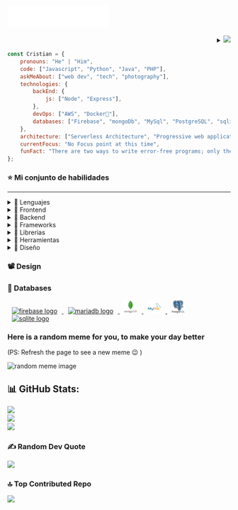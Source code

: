 <img src="Images/svg/header_es.svg"></img>


<details align="right">
 <summary><img src="https://img.icons8.com/color/48/google-translate.png" height="30"></summary>  
 <table align="right">
  <tr><td><a href="README.md"><img src="Images/colombia.png" height="13"> Español </a></td></tr>
  <tr><td><a href="README_fr.md"><img src="Images/usa.png" height="13">   Ingles </a></td></tr>
 </table>
</details>



```javascript
const Cristian = {
    pronouns: "He" | "Him",
    code: ["Javascript", "Python", "Java", "PHP"],
    askMeAbout: ["web dev", "tech", "photography"],
    technologies: {
        backEnd: {
            js: ["Node", "Express"],
        },
        devOps: ["AWS", "Docker🐳"],
        databases: ["Firebase", "mongoDb", "MySql", "PostgreSQL", "sqlite"],
    },
    architecture: ["Serverless Architecture", "Progressive web applications", "Single page applications"],
    currentFocus: "No Focus point at this time",
    funFact: "There are two ways to write error-free programs; only the third one works"
};
```


 ### ⭐ Mi conjunto de habilidades
 ---
<details>
<summary>🚀 Lenguajes</summary>
  <tr>
    <td>
      <a href="https://www.php.net" target="_blank" rel="noreferrer">
        <img src="https://raw.githubusercontent.com/devicons/devicon/master/icons/php/php-original.svg" alt="php logo" width="30" height="30" hspace="10" />
      </a>
    </td>
    <td>
      <a href="https://www.python.org" target="_blank" rel="noreferrer">
        <img src="https://raw.githubusercontent.com/devicons/devicon/master/icons/python/python-original.svg" alt="python logo" width="30" height="30" hspace="10" />
      </a>
    </td>
    <td>
      <a href="https://www.java.com" target="_blank" rel="noreferrer">
        <img src="https://raw.githubusercontent.com/devicons/devicon/master/icons/java/java-original.svg" alt="java logo" width="30" height="30" hspace="10" />
      </a>
    </td>
    <td>
      <a href="https://developer.mozilla.org/en-US/docs/Web/JavaScript" target="_blank" rel="noreferrer">
        <img src="https://raw.githubusercontent.com/devicons/devicon/master/icons/javascript/javascript-original.svg" alt="javascript logo" width="30" height="30" hspace="10" />
      </a>
    </td>
    <td>
      <a href="https://www.typescriptlang.org/" target="_blank" rel="noreferrer">
        <img src="https://raw.githubusercontent.com/devicons/devicon/master/icons/typescript/typescript-original.svg" alt="typescript logo" width="30" height="30" hspace="10" />
      </a>
    </td>
  </tr>
</details>

<details>
<summary>👀 Frontend</summary>
  <tr>
    <td>
      <a href="https://www.w3schools.com/css/" target="_blank" rel="noreferrer">
        <img src="https://raw.githubusercontent.com/devicons/devicon/master/icons/css3/css3-original-wordmark.svg" alt="css3 logo" width="30" height="30" hspace="10" />
      </a>
    </td>
    <td>
      <a href="https://www.w3.org/html/" target="_blank" rel="noreferrer">
        <img src="https://raw.githubusercontent.com/devicons/devicon/master/icons/html5/html5-original-wordmark.svg" alt="html5 logo" width="30" height="30" hspace="10" />
      </a>
    </td>
    <td>
      <a href="https://getbootstrap.com" target="_blank" rel="noreferrer">
        <img src="https://raw.githubusercontent.com/devicons/devicon/master/icons/bootstrap/bootstrap-plain-wordmark.svg" alt="bootstrap logo" width="30" height="30" hspace="10" />
      </a>
    </td>
    <td>
      <a href="https://tailwindcss.com/" target="_blank" rel="noreferrer">
        <img src="https://profilinator.rishav.dev/skills-assets/tailwindcss.svg" alt="tailwind logo" width="30" height="30" hspace="10" />
      </a>
    </td>
    <td>
      <a href="https://www.electronjs.org" target="_blank" rel="noreferrer">
        <img src="https://raw.githubusercontent.com/devicons/devicon/master/icons/electron/electron-original.svg" alt="electron logo" width="30" height="30" hspace="10" />
      </a>
    </td>
      <td>
      <a href="https://reactjs.org/" target="_blank" rel="noreferrer">
        <img src="https://raw.githubusercontent.com/devicons/devicon/master/icons/react/react-original-wordmark.svg" alt="react logo" width="30" height="30" hspace="10" />
      </a>
    </td>
  </tr>
</details>

<details>
 <summary>🔮 Backend</summary>
  <tr>
   <td>
     <a href="https://nodejs.org" target="_blank" rel="noreferrer">
       <img src="https://seeklogo.com/images/N/nodejs-logo-FBE122E377-seeklogo.com.png" alt="nodejs logo" width="30" height="30" hspace="10" />
     </a>
   </td>
     <td>
     <a href="https://expressjs.com" target="_blank" rel="noreferrer">
       <img src="Images/svg/express-js.svg "  alt="express logo" width="30" height="30" hspace="10" />
     </a>
   </td>
   <td>
    <a href="https://graphql.org" target="_blank" rel="noreferrer">
      <img src="https://www.vectorlogo.zone/logos/graphql/graphql-icon.svg" alt="graphql logo" width="30" height="30" hspace="10" />
    </a>
  </td>
 </tr>
</details>

<details>
 <summary>🔮 Frameworks</summary>
  <tr>
   <td>
     <a href="https://nextjs.org/" target="_blank" rel="noreferrer">
       <img src="https://d2nir1j4sou8ez.cloudfront.net/wp-content/uploads/2021/12/nextjs-boilerplate-logo.png" alt="nextjs logo" width="30" height="30" hspace="10" />
     </a>
   </td>
 </tr>
</details>

<details>
 <summary>📔 Librerias</summary>
  <tr>
    <td>
      <a href="https://eslint.org/" target="_blank" rel="noreferrer">
        <img src="https://cdn.jsdelivr.net/gh/devicons/devicon/icons/eslint/eslint-original.svg" alt="eslint logo" width="30" height="30" hspace="10" />
      </a>
    </td>
    <td>
      <a href="https://jquery.com/" target="_blank" rel="noreferrer">
        <img src="https://cdn.jsdelivr.net/gh/devicons/devicon/icons/jquery/jquery-original.svg" alt="jquery logo" width="30" height="30" hspace="10" />
      </a>
    </td>
    <td>
      <a href="https://www.electronjs.org" target="_blank" rel="noreferrer">
        <img src="https://raw.githubusercontent.com/devicons/devicon/master/icons/electron/electron-original.svg" alt="electron logo" width="30" height="30" hspace="10" />
      </a>
    </td>
    <td>
      <a href="https://redux.js.org" target="_blank" rel="noreferrer">
        <img src="https://raw.githubusercontent.com/devicons/devicon/master/icons/redux/redux-original.svg" alt="redux logo" width="30" height="30" hspace="10" />
      </a>
    </td>
  </tr>
</details>

<details>
 <summary>🔧 Herramientas</summary>
  <tr>
    <td>
      <a href="https://www.docker.com/" target="_blank" rel="noreferrer">
        <img src="https://raw.githubusercontent.com/devicons/devicon/master/icons/docker/docker-original-wordmark.svg" alt="docker logo" width="30" height="30" hspace="10" />
      </a>
    </td>
    <td>
      <a href="https://git-scm.com/" target="_blank" rel="noreferrer">
        <img src="https://www.vectorlogo.zone/logos/git-scm/git-scm-icon.svg" alt="git logo" width="30" height="30" hspace="10" />
      </a>
    </td>
    <td>
      <a href="https://github.com/" target="_blank" rel="noreferrer">
        <img src="https://github.githubassets.com/images/modules/logos_page/GitHub-Mark.png" alt="github logo" width="30" height="30" hspace="10" />
      </a>
    </td>
    <td>
      <a href="https://code.visualstudio.com/" target="_blank" rel="noreferrer">
        <img src="https://cdn.jsdelivr.net/gh/devicons/devicon/icons/vscode/vscode-original.svg" alt="vsCode logo" width="30" height="30" hspace="10" />
      </a>
    </td>
    <td>
      <a href="https://postman.com" target="_blank" rel="noreferrer">
        <img src="https://www.vectorlogo.zone/logos/getpostman/getpostman-icon.svg" alt="postman logo" width="30" height="30" hspace="10" />
      </a>
    </td>
    <td>
      <a href="https://www.npmjs.com/" target="_blank" rel="noreferrer">
        <img src="https://cdn.jsdelivr.net/gh/devicons/devicon/icons/npm/npm-original-wordmark.svg" alt="npm logo" width="30" height="30" hspace="10" />
      </a>
    </td>
    <td>
      <a href="https://es.wikipedia.org/wiki/Markdown" target="_blank" rel="noreferrer">
        <img src="https://static-00.iconduck.com/assets.00/markdown-icon-512x512-bfxegudd.png" alt="markdown logo" width="30" height="30" hspace="10" />
      </a>
    </td>
    <td>
      <a href="https://www.atlassian.com/es/software/jira" target="_blank" rel="noreferrer">
        <img src="https://cdn.jsdelivr.net/gh/devicons/devicon/icons/jira/jira-original.svg" alt="jira logo" width="30" height="30" hspace="10" />
      </a>
    </td>
    <td>
      <a href="https://www.gnu.org/software/bash/" target="_blank" rel="noreferrer">
        <img src="https://upload.wikimedia.org/wikipedia/commons/thumb/4/4b/Bash_Logo_Colored.svg/2048px-Bash_Logo_Colored.svg.png" alt="bash logo" width="30" height="30" hspace="10" />
      </a>
    </td>
  </tr>
</details>

<details>
 <summary>🎨 Diseño</summary>
   <tr>
    <td>
      <a href="https://www.figma.com/" target="_blank" rel="noreferrer">
        <img src="https://www.vectorlogo.zone/logos/figma/figma-icon.svg" alt="figma logo" width="30" height="30" hspace="10" />
      </a>
    </td>
    <td>
      <a href="https://www.blender.org/" target="_blank" rel="noreferrer">
        <img src="https://cdn.jsdelivr.net/gh/devicons/devicon/icons/blender/blender-original.svg" alt="blender logo" width="30" height="30" hspace="10" />
      </a>
    </td>
    <td>
      <a href="https://www.photoshop.com/en" target="_blank" rel="noreferrer">
        <img src="https://www.adobe.com/content/dam/acom/one-console/icons_rebrand/ps_appicon.svg" alt="photoshop logo" width="30" height="30" hspace="10" />
      </a>
    </td>
    <td>
      <a href="https://www.adobe.com/products/xd.html" target="_blank" rel="noreferrer">
        <img src="https://cdn.worldvectorlogo.com/logos/adobe-xd.svg" alt="xd logo" width="30" height="30" hspace="10" />
      </a>
    </td>
    <td>
      <a href="https://www.sketch.com/" target="_blank" rel="noreferrer">
        <img src="https://www.vectorlogo.zone/logos/sketchapp/sketchapp-icon.svg" alt="sketch logo" width="30" height="30" hspace="10" />
      </a>
    </td>
    <td>
      <a href="https://www.adobe.com/in/products/illustrator.html" target="_blank" rel="noreferrer">
        <img src="https://www.vectorlogo.zone/logos/adobe_illustrator/adobe_illustrator-icon.svg" alt="illustrator logo" width="30" height="30" hspace="10" />
      </a>
    </td>
  </tr>
</details>


### 📽️ Design



### 🏬 Databases

<tr>
  <td>
    <a href="https://firebase.google.com/" target="_blank" rel="noreferrer">
      <img src="https://www.vectorlogo.zone/logos/firebase/firebase-icon.svg" alt="firebase logo" width="30" height="30" hspace="10" />
    </a>
  </td>
  <td>
    <a href="https://mariadb.org/" target="_blank" rel="noreferrer">
      <img src="https://www.vectorlogo.zone/logos/mariadb/mariadb-icon.svg" alt="mariadb logo" width="30" height="30" hspace="10" />
    </a>
  </td>
  <td>
    <a href="https://www.mongodb.com/" target="_blank" rel="noreferrer">
      <img src="https://raw.githubusercontent.com/devicons/devicon/master/icons/mongodb/mongodb-original-wordmark.svg" alt="mongodb logo" width="30" height="30" hspace="10" />
    </a>
  </td>
  <td>
    <a href="https://www.mysql.com/" target="_blank" rel="noreferrer">
      <img src="https://raw.githubusercontent.com/devicons/devicon/master/icons/mysql/mysql-original-wordmark.svg" alt="mysql logo" width="30" height="30" hspace="10" />
    </a>
  </td>
  <td>
    <a href="https://www.postgresql.org" target="_blank" rel="noreferrer">
      <img src="https://raw.githubusercontent.com/devicons/devicon/master/icons/postgresql/postgresql-original-wordmark.svg" alt="postgresql logo" width="30" height="30" hspace="10" />
    </a>
  </td>
  <td>
    <a href="https://www.sqlite.org/" target="_blank" rel="noreferrer">
      <img src="https://www.vectorlogo.zone/logos/sqlite/sqlite-icon.svg" alt="sqlite logo" width="30" height="30" hspace="10" />
    </a>
  </td>
</tr>

### Here is a random meme for you, to make your day better
(PS: Refresh the page to see a new meme :wink: )

<img src='https://web-production-4cea.up.railway.app/' title="Meme" alt="random meme image" height="400">

## 📊 GitHub Stats:
  ![](https://github-readme-stats.vercel.app/api?username=Cristian1503V&theme=dark&hide_border=false&include_all_commits=false&count_private=true)<br/>
  ![](https://github-readme-streak-stats.herokuapp.com/?user=Cristian1503V&theme=dark&hide_border=false)<br/>
  ![](https://github-readme-stats.vercel.app/api/top-langs/?username=Cristian1503V&theme=dark&hide_border=false&include_all_commits=false&count_private=true&layout=compact)


### ✍️ Random Dev Quote
![](https://quotes-github-readme.vercel.app/api?type=vetical&theme=dark)

### 🔝 Top Contributed Repo
![](https://github-contributor-stats.vercel.app/api?username=Cristian1503V&limit=5&theme=dark&combine_all_yearly_contributions=true)

<!-- Proudly created with GPRM ( https://gprm.itsvg.in ) -->

